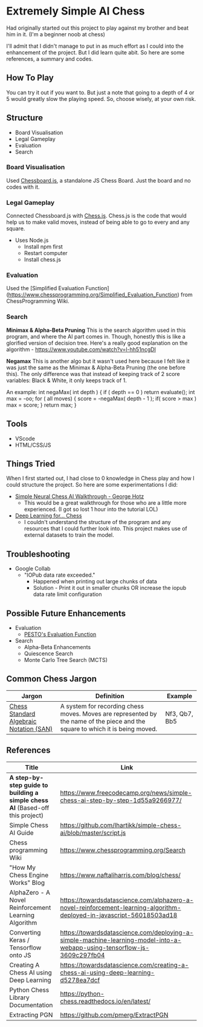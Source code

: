 # Extremely Simple AI Chess

Had originally started out this project to play against my brother and beat him in it. (I'm a beginner noob at chess)

I'll admit that I didn't manage to put in as much effort as I could into the enhancement of the project. But I did learn quite abit. So here are some references, a summary and codes.

## How To Play
You can try it out if you want to. But just a note that going to a depth of 4 or 5 would greatly slow the playing speed. So, choose wisely, at your own risk.

## Structure
* Board Visualisation
* Legal Gameplay
* Evaluation
* Search

### Board Visualisation
Used [Chessboard.js](https://github.com/oakmac/chessboardjs/), a standalone JS Chess Board. Just the board and no codes with it.

### Legal Gameplay
Connected Chessboard.js with [Chess.js](https://github.com/jhlywa/chess.js). Chess.js is the code that would help us to make valid moves, instead of being able to go to every and any square.
- Uses Node.js
  - Install npm first
  - Restart computer
  - Install chess.js

### Evaluation
Used the [Simplified Evaluation Function] (https://www.chessprogramming.org/Simplified_Evaluation_Function) from ChessProgramming Wiki. 

### Search
**Minimax & Alpha-Beta Pruning**
This is the search algorithm used in this program, and where the AI part comes in. Though, honestly this is like a glorified version of decision tree.
Here's a really good explanation on the algorithm - https://www.youtube.com/watch?v=l-hh51ncgDI

**Negamax**
This is another algo but it wasn't used here because I felt like it was just the same as the Minimax & Alpha-Beta Pruning (the one before this). The only difference was that instead of keeping track of 2 score variables: Black & White, it only keeps track of 1.

An example:
    int negaMax( int depth ) { 
        if ( depth == 0 ) return evaluate(); 
        int max = -oo; 
        for ( all moves)  { 
            score = -negaMax( depth - 1 ); 
            if( score > max ) 
                max = score; 
        } 
        return max; 
    }

## Tools
- VScode
- HTML/CSS/JS

## Things Tried
When I first started out, I had close to 0 knowledge in Chess play and how I could structure the project. So here are some experimentations I did:
* [Simple Neural Chess AI Walkthrough - George Hotz](https://www.youtube.com/watch?v=RFaFmkCEGEs)
  * This would be a great walkthrough for those who are a little more experienced. (I got so lost 1 hour into the tutorial LOL)
* [Deep Learning for... Chess](https://erikbern.com/2014/11/29/deep-learning-for-chess)
  * I couldn't understand the structure of the program and any resources that I could further look into. This project makes use of external datasets to train the model.

## Troubleshooting
- Google Collab
  - "IOPub data rate exceeded." 
    - Happened when printing out large chunks of data 
    - Solution - Print it out in smaller chunks OR increase the iopub data rate limit configuration 

## Possible Future Enhancements
* Evaluation
  * [PESTO's Evaluation Function](https://www.chessprogramming.org/PeSTO%27s_Evaluation_Function)
* Search
  * Alpha-Beta Enhancements
  * Quiescence Search
  * Monte Carlo Tree Search (MCTS)

## Common Chess Jargon
Jargon | Definition | Example
------ | ---------- | -------
[Chess Standard Algebraic Notation (SAN)](http://cfajohnson.com/chess/SAN/) | A system for recording chess moves. Moves are represented by the name of the piece and the square to which it is being moved. | Nf3, Qb7, Bb5

## References
Title | Link
----- | ----
**A step-by-step guide to building a simple chess AI** (Based-off this project) | https://www.freecodecamp.org/news/simple-chess-ai-step-by-step-1d55a9266977/ 
Simple Chess AI Guide | https://github.com/lhartikk/simple-chess-ai/blob/master/script.js 
Chess programming Wiki | https://www.chessprogramming.org/Search 
"How My Chess Engine Works" Blog | https://www.naftaliharris.com/blog/chess/ 
AlphaZero - A Novel Reinforcement Learning Algorithm | https://towardsdatascience.com/alphazero-a-novel-reinforcement-learning-algorithm-deployed-in-javascript-56018503ad18 
Converting Keras / Tensorflow onto JS | https://towardsdatascience.com/deploying-a-simple-machine-learning-model-into-a-webapp-using-tensorflow-js-3609c297fb04 
Creating A Chess AI using Deep Learning | https://towardsdatascience.com/creating-a-chess-ai-using-deep-learning-d5278ea7dcf 
Python Chess Library Documentation | https://python-chess.readthedocs.io/en/latest/ 
Extracting PGN | https://github.com/pmerg/ExtractPGN 